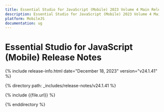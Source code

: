 ```yaml
---
title: Essential Studio for JavaScript (Mobile) 2023 Volume 4 Main Release Release Notes  
description: Essential Studio for JavaScript (Mobile) 2023 Volume 4 Main Release Release Notes  
platform: MobileJS
documentation: ug
---
```


# Essential Studio for JavaScript (Mobile)  Release Notes  

{% include release-info.html date="December 18, 2023"  version="v24.1.41" %} 

{% directory path: _includes/release-notes/v24.1.41 %}

{% include {{file.url}} %}

{% enddirectory %}